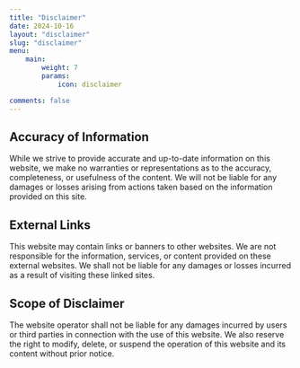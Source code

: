 ```yaml
---
title: "Disclaimer"
date: 2024-10-16
layout: "disclaimer"
slug: "disclaimer"
menu:
    main:
        weight: 7
        params:
            icon: disclaimer

comments: false
---
```


## Accuracy of Information

While we strive to provide accurate and up-to-date information on this website, we make no warranties or representations as to the accuracy, completeness, or usefulness of the content. We will not be liable for any damages or losses arising from actions taken based on the information provided on this site.

## External Links

This website may contain links or banners to other websites. We are not responsible for the information, services, or content provided on these external websites. We shall not be liable for any damages or losses incurred as a result of visiting these linked sites.

## Scope of Disclaimer

The website operator shall not be liable for any damages incurred by users or third parties in connection with the use of this website. We also reserve the right to modify, delete, or suspend the operation of this website and its content without prior notice.